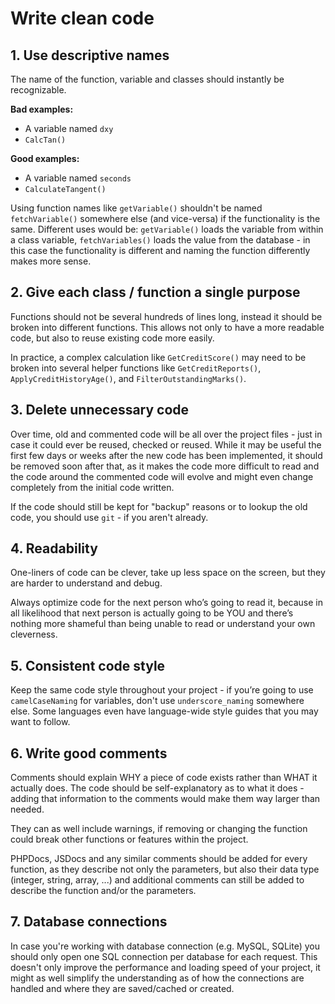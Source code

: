 # Write clean code 

## 1. Use descriptive names

The name of the function, variable and classes should instantly be recognizable.

**Bad examples:**

- A variable named `dxy`
- `CalcTan()`

**Good examples:**

- A variable named `seconds`
- `CalculateTangent()`

Using function names like `getVariable()` shouldn't be named `fetchVariable()` somewhere else (and vice-versa) if the functionality is the same.
Different uses would be: `getVariable()` loads the variable from within a class variable, `fetchVariables()` loads the value from the database - in this case the functionality is different and naming the function differently makes more sense.

## 2. Give each class / function a single purpose

Functions should not be several hundreds of lines long, instead it should be broken into different functions.
This allows not only to have a more readable code, but also to reuse existing code more easily.

In practice, a complex calculation like `GetCreditScore()` may need to be broken into several helper functions like `GetCreditReports()`, `ApplyCreditHistoryAge()`, and `FilterOutstandingMarks()`.


## 3. Delete unnecessary code

Over time, old and commented code will be all over the project files - just in case it could ever be reused, checked or reused.
While it may be useful the first few days or weeks after the new code has been implemented, it should be removed soon after that, as it makes the code more difficult to read and the code around the commented code will evolve and might even change completely from the initial code written.

If the code should still be kept for "backup" reasons or to lookup the old code, you should use `git` - if you aren't already.


## 4. Readability

One-liners of code can be clever, take up less space on the screen, but they are harder to understand and debug.

Always optimize code for the next person who’s going to read it, because in all likelihood that next person is actually going to be YOU and there’s nothing more shameful than being unable to read or understand your own cleverness.


## 5. Consistent code style

Keep the same code style throughout your project - if you’re going to use `camelCaseNaming` for variables, don't use `underscore_naming` somewhere else.
Some languages even have language-wide style guides that you may want to follow.

## 6. Write good comments

Comments should explain WHY a piece of code exists rather than WHAT it actually does. 
The code should be self-explanatory as to what it does - adding that information to the comments would make them way larger than needed.

They can as well include warnings, if removing or changing the function could break other functions or features within the project.

PHPDocs, JSDocs and any similar comments should be added for every function, as they describe not only the parameters, but also their data type (integer, string, array, ...) and additional comments can still be added to describe the function and/or the parameters.

## 7. Database connections

In case you're working with database connection (e.g. MySQL, SQLite) you should only open one SQL connection per database for each request.
This doesn't only improve the performance and loading speed of your project, it might as well simplify the understanding as of how the connections are handled and where they are saved/cached or created.
